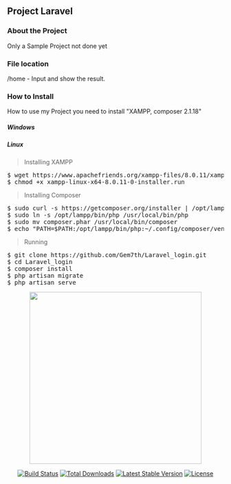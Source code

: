 ## Project Laravel 

### About the Project

Only a Sample Project not done yet

### File location
/home - Input and show the result.

### How to Install

How to use my Project you need to install "XAMPP, composer 2.1.18"

##### Windows

##### Linux

> Installing XAMPP
<pre>
$ wget https://www.apachefriends.org/xampp-files/8.0.11/xampp-linux-x64-8.0.11-0-installer.run
$ chmod +x xampp-linux-x64-8.0.11-0-installer.run
</pre>

> Installing Composer
<pre>
$ sudo curl -s https://getcomposer.org/installer | /opt/lampp/bin/php
$ sudo ln -s /opt/lampp/bin/php /usr/local/bin/php
$ sudo mv composer.phar /usr/local/bin/composer
$ echo "PATH=$PATH:/opt/lampp/bin/php:~/.config/composer/vendor/bin" >> .bashrc
</pre>

> Running

<pre>
$ git clone https://github.com/Gem7th/Laravel_login.git
$ cd Laravel_login
$ composer install
$ php artisan migrate
$ php artisan serve
</pre>

<p align="center"><a href="https://laravel.com" target="_blank"><img src="https://raw.githubusercontent.com/laravel/art/master/logo-lockup/5%20SVG/2%20CMYK/1%20Full%20Color/laravel-logolockup-cmyk-red.svg" width="400"></a></p>

<p align="center">
<a href="https://travis-ci.org/laravel/framework"><img src="https://travis-ci.org/laravel/framework.svg" alt="Build Status"></a>
<a href="https://packagist.org/packages/laravel/framework"><img src="https://img.shields.io/packagist/dt/laravel/framework" alt="Total Downloads"></a>
<a href="https://packagist.org/packages/laravel/framework"><img src="https://img.shields.io/packagist/v/laravel/framework" alt="Latest Stable Version"></a>
<a href="https://packagist.org/packages/laravel/framework"><img src="https://img.shields.io/packagist/l/laravel/framework" alt="License"></a>
</p>



